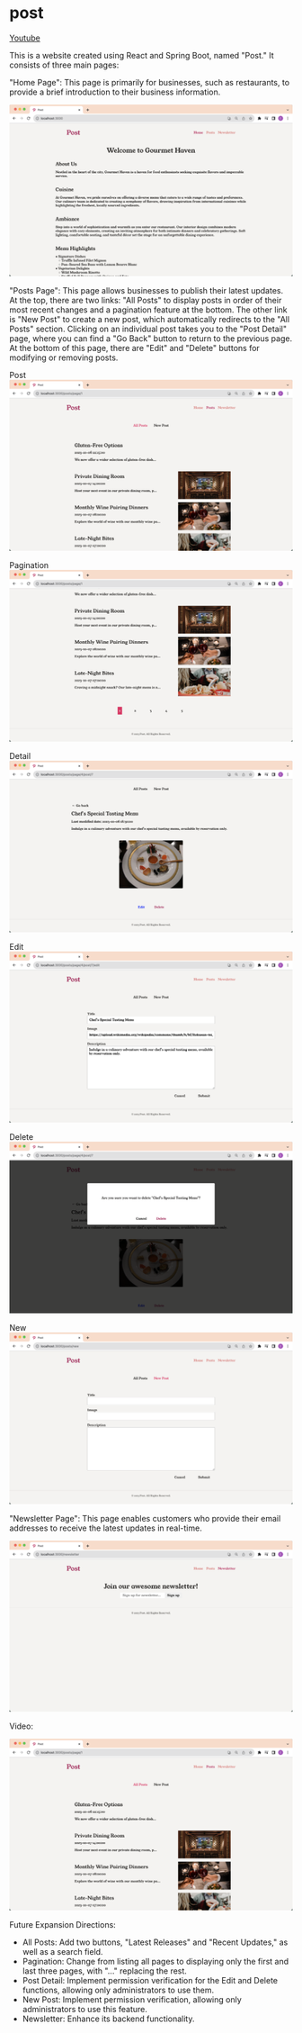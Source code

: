 # post

[Youtube](https://youtu.be/TCNThtTZUn0?si=crXH8GPo1XVjJSqt)

This is a website created using React and Spring Boot, named "Post." It consists of three main pages:

"Home Page": This page is primarily for businesses, such as restaurants, to provide a brief introduction to their business information.

![Home](https://github.com/Nancy967/post/blob/main/src/images/Home.png)

"Posts Page": This page allows businesses to publish their latest updates. At the top, there are two links: "All Posts" to display posts in order of their most recent changes and a pagination feature at the bottom. The other link is "New Post" to create a new post, which automatically redirects to the "All Posts" section. Clicking on an individual post takes you to the "Post Detail" page, where you can find a "Go Back" button to return to the previous page. At the bottom of this page, there are "Edit" and "Delete" buttons for modifying or removing posts.

Post
![Post](https://github.com/Nancy967/post/blob/main/src/images/Post.png)

Pagination
![Pagination](https://github.com/Nancy967/post/blob/main/src/images/Pagination.png)

Detail
![Detail](https://github.com/Nancy967/post/blob/main/src/images/Detail.png)

Edit
![Edit](https://github.com/Nancy967/post/blob/main/src/images/Edit.png)

Delete
![Delete](https://github.com/Nancy967/post/blob/main/src/images/Delete.png)

New
![New](https://github.com/Nancy967/post/blob/main/src/images/New.png)


"Newsletter Page": This page enables customers who provide their email addresses to receive the latest updates in real-time.

![Newsletter](https://github.com/Nancy967/post/blob/main/src/images/Newsletter.png)

Video: 

[![Post](https://github.com/Nancy967/post/blob/main/src/images/Post.png)](https://www.youtube.com/watch?v=TCNThtTZUn0)

Future Expansion Directions:
* All Posts: Add two buttons, "Latest Releases" and "Recent Updates," as well as a search field.
* Pagination: Change from listing all pages to displaying only the first and last three pages, with "..." replacing the rest.
* Post Detail: Implement permission verification for the Edit and Delete functions, allowing only administrators to use them.
* New Post: Implement permission verification, allowing only administrators to use this feature.
* Newsletter: Enhance its backend functionality.
